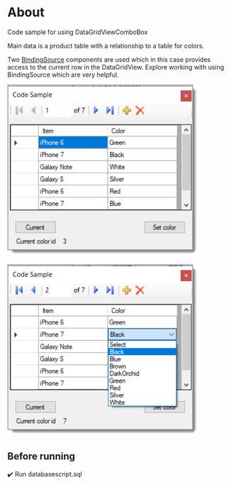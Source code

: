 ﻿# About

Code sample for using DataGridViewComboBox

Main data is a product table with a relationship to a table for colors.


Two [BindingSource](https://docs.microsoft.com/en-us/dotnet/api/system.windows.forms.bindingsource?view=netframework-4.8) components are used which in this case provides access to the current row in the DataGridView. Explore working with using BindingSource which are very helpful.

![image](assets/figure1.png)

![Figure2](assets/figure2.png)

## Before running

:heavy_check_mark: Run databasescript.sql

